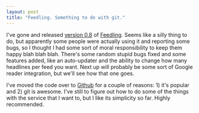 ```yaml
---
layout: post
title: "Feedling. Something to do with git."
---
```

I've gone and released [version 0.8][1] of [Feedling][2]. Seems like a silly
thing to do, but apparently some people were actually using it and reporting
some bugs, so I thought I had some sort of moral responsibility to keep them
happy blah blah blah. There's some random stupid bugs fixed and some features
added, like an auto-updater and the ability to change how many headlines per
feed you want. Next up will probably be some sort of Google reader
integration, but we'll see how that one goes.

I've moved the code over to [Github][3] for a couple of reasons: 1) it's
popular and 2) git is awesome. I've still to figure out how to do some of the
things with the service that I want to, but I like its simplicity so far.
Highly recommended.

   [1]: https://github.com/downloads/growse/Feedling/Feedling_Installer.msi

   [2]: https://github.com/growse/Feedling

   [3]: http://github.com

